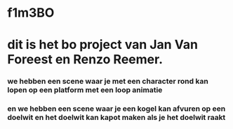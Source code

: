 # f1m3BO
# dit is het bo project van Jan Van Foreest en Renzo Reemer.
### we hebben een scene waar je met een character rond kan lopen op een platform met een loop animatie
### en we hebben een scene waar je een kogel kan afvuren op een doelwit en het doelwit kan kapot maken als je het doelwit raakt

